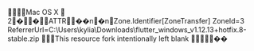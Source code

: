     Mac OS X            	   2  �     �                                    ATTR     �   �   n                  �   n  Zone.Identifier  [ZoneTransfer]
ZoneId=3
ReferrerUrl=C:\Users\kylia\Downloads\flutter_windows_v1.12.13+hotfix.8-stable.zip
                                                                                                                                                                                                                                                                                                                                                                                                                                                                                                                                                                                                                                                                                                                                                                                                                                                                                                                                                                                                                                                                                                                                                                                                                                                                                                                                                                                                                                                                                                                                                                                                                                                                                                                                                                                                                                                                                                                                                                                                                                                                                                                                                                                                                                                                                                                                                                                                                                                                                                                                                                                                                                                                                                                                                                                                                                                                                                                                                                                                                                                                                                                                                                                                                                                                                                                                                                                                                                                                                                                                                                                                                                                                                                             This resource fork intentionally left blank                                                                                                                                                                                                                            ��